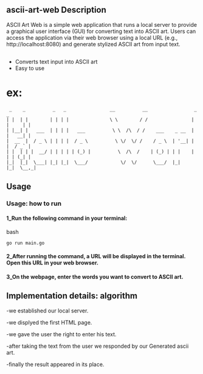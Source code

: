 ## ascii-art-web Description
ASCII Art Web is a simple web application that runs a local server to provide a graphical user interface (GUI) for converting text into ASCII art. Users can access the application via their web browser using a local URL (e.g., http://localhost:8080) and generate stylized ASCII art from input text.


## 
- Converts text input into ASCII art
- Easy to use
# ex:
```
 _    _          _   _                __          __                 _       _  
| |  | |        | | | |               \ \        / /                | |     | | 
| |__| |   ___  | | | |   ___          \ \  /\  / /    ___    _ __  | |   __| | 
|  __  |  / _ \ | | | |  / _ \          \ \/  \/ /    / _ \  | '__| | |  / _` | 
| |  | | |  __/ | | | | | (_) |          \  /\  /    | (_) | | |    | | | (_| | 
|_|  |_|  \___| |_| |_|  \___/            \/  \/      \___/  |_|    |_|  \__,_| 
```

## Usage
### Usage: how to run
#### 1_Run the following command in your terminal:

bash
```
go run main.go
```
#### 2_After running the command, a URL will be displayed in the terminal. Open this URL in your web browser.

#### 3_On the webpage, enter the words you want to convert to ASCII art.
## Implementation details: algorithm
-we established our local server. 

-we displyed the first HTML  page.

-we gave the user the right to enter his text.

-after taking the text from the user we responded by our Generated ascii art.

-finally the result appeared in its place.




